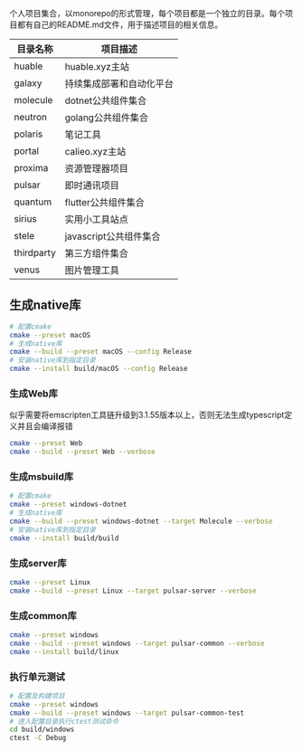 个人项目集合，以monorepo的形式管理，每个项目都是一个独立的目录。每个项目都有自己的README.md文件，用于描述项目的相关信息。

| 目录名称 | 项目描述 |
| ------ | ------ |
| huable | huable.xyz主站 |
| galaxy | 持续集成部署和自动化平台 | 
| molecule | dotnet公共组件集合 |
| neutron | golang公共组件集合 |
| polaris | 笔记工具 |
| portal | calieo.xyz主站 |
| proxima | 资源管理器项目 |
| pulsar | 即时通讯项目 |
| quantum | flutter公共组件集合 |
| sirius | 实用小工具站点 |
| stele | javascript公共组件集合 |
| thirdparty | 第三方组件集合 |
| venus | 图片管理工具 |


## 生成native库

```bash
# 配置cmake
cmake --preset macOS
# 生成native库
cmake --build --preset macOS --config Release
# 安装native库到指定目录
cmake --install build/macOS --config Release
```

### 生成Web库

似乎需要将emscripten工具链升级到3.1.55版本以上，否则无法生成typescript定义并且会编译报错
```bash
cmake --preset Web
cmake --build --preset Web --verbose
```

### 生成msbuild库

```bash
# 配置cmake
cmake --preset windows-dotnet
# 生成native库
cmake --build --preset windows-dotnet --target Molecule --verbose
# 安装native库到指定目录
cmake --install build/build
```

### 生成server库

```bash
cmake --preset Linux
cmake --build --preset Linux --target pulsar-server --verbose
```

### 生成common库

```bash
cmake --preset windows
cmake --build --preset windows --target pulsar-common --verbose
cmake --install build/linux
```

### 执行单元测试

```bash
# 配置及构建项目
cmake --preset windows 
cmake --build --preset windows --target pulsar-common-test
# 进入配置目录执行ctest测试命令
cd build/windows
ctest -C Debug
```